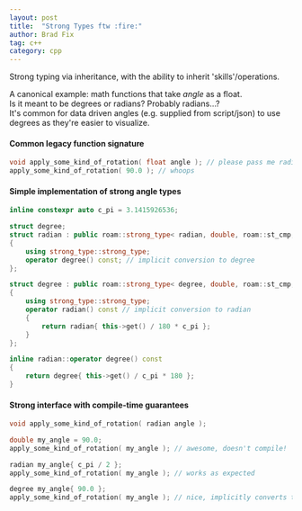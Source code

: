 ```yaml
---
layout: post
title:  "Strong Types ftw :fire:"
author: Brad Fix
tag: c++
category: cpp
---
```


Strong typing via inheritance, with the ability to inherit 'skills'/operations.

A canonical example: math functions that take *angle* as a float.  
Is it meant to be degrees or radians? Probably radians...?  
It's common for data driven angles (e.g. supplied from script/json) to use degrees as they're easier to visualize.

#### Common legacy function signature
```c++
void apply_some_kind_of_rotation( float angle ); // please pass me radians
apply_some_kind_of_rotation( 90.0 ); // whoops
```

#### Simple implementation of strong angle types
```c++
inline constexpr auto c_pi = 3.1415926536;

struct degree;
struct radian : public roam::strong_type< radian, double, roam::st_cmp, roam::st_math >
{
    using strong_type::strong_type;
    operator degree() const; // implicit conversion to degree
};

struct degree : public roam::strong_type< degree, double, roam::st_cmp, roam::st_math >
{
    using strong_type::strong_type;
    operator radian() const // implicit conversion to radian
    {
        return radian{ this->get() / 180 * c_pi };
    }
};

inline radian::operator degree() const
{
    return degree{ this->get() / c_pi * 180 };
}
```

#### Strong interface with compile-time guarantees
```c++
void apply_some_kind_of_rotation( radian angle );

double my_angle = 90.0;
apply_some_kind_of_rotation( my_angle ); // awesome, doesn't compile!

radian my_angle{ c_pi / 2 };
apply_some_kind_of_rotation( my_angle ); // works as expected

degree my_angle{ 90.0 };
apply_some_kind_of_rotation( my_angle ); // nice, implicitly converts to radian
```
